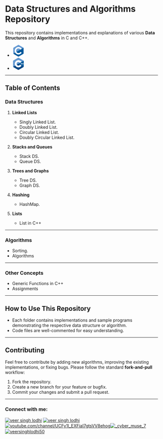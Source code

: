 # Data Structures and Algorithms Repository

This repository contains implementations and explanations of various **Data Structures** and **Algorithms** in C and C++.
<ul>
<li><a href="https://www.cprogramming.com/" target="_blank" rel="noreferrer"> <img src="https://raw.githubusercontent.com/devicons/devicon/master/icons/c/c-original.svg" alt="c" width="40" height="40"/> </a></li>
<li><a href="https://www.w3schools.com/cpp/" target="_blank" rel="noreferrer"> <img src="https://raw.githubusercontent.com/devicons/devicon/master/icons/cplusplus/cplusplus-original.svg" alt="cplusplus" width="40" height="40"/> </a></li>
</ul>

---

## Table of Contents

### **Data Structures**
1. **Linked Lists**
   - Singly Linked List.
   - Doubly Linked List.
   - Circular Linked List.
   - Doubly Circular Linked List.

2. **Stacks and Queues**
   - Stack DS.
   - Queue DS.

3. **Trees and Graphs**
   - Tree DS.
   - Graph DS.

4. **Hashing**
   - HashMap.

5. **Lists**
   - List in C++

---

### **Algorithms**
- Sorting.
- Algorithms

---

### **Other Concepts**
- Generic Functions in C++
- Assignments

---

## How to Use This Repository
- Each folder contains implementations and sample programs demonstrating the respective data structure or algorithm.
- Code files are well-commented for easy understanding.

---

## Contributing
Feel free to contribute by adding new algorithms, improving the existing implementations, or fixing bugs. Please follow the standard **fork-and-pull** workflow:

1. Fork the repository.
2. Create a new branch for your feature or bugfix.
3. Commit your changes and submit a pull request.


---
<h3 align="left">Connect with me:</h3>
<p align="left">
<a href="https://x.com/veerSin22816021?t=o3hZnstGiN8U_nOjQWEqhw&s=09" target="blank"><img align="center" src="https://raw.githubusercontent.com/rahuldkjain/github-profile-readme-generator/master/src/images/icons/Social/twitter.svg" alt="veer singh lodhi" height="30" width="40" /></a>
<a href="https://www.linkedin.com/in/veer-singh-lodhi-6786aa325?utm_source=share&utm_campaign=share_via&utm_content=profile&utm_medium=android_app" target="blank"><img align="center" src="https://raw.githubusercontent.com/rahuldkjain/github-profile-readme-generator/master/src/images/icons/Social/linked-in-alt.svg" alt="veer singh lodhi" height="30" width="40" /></a>
  <a href="https://youtube.com//channel//UCFy1I_EXFiaI7gtsVV8ehog" target="blank"><img align="center" src="https://raw.githubusercontent.com/rahuldkjain/github-profile-readme-generator/master/src/images/icons/Social/youtube.svg" alt="youtube.com/channel/UCFy1I_EXFiaI7gtsVV8ehog" height="30" width="40" /></a><a href="https://instagram.com/_cyber_muse_7" target="blank"><img align="center" src="https://raw.githubusercontent.com/rahuldkjain/github-profile-readme-generator/master/src/images/icons/Social/instagram.svg" alt="_cyber_muse_7" height="30" width="40" /></a><a href="https://www.leetcode.com/veersinghlodhi50" target="blank"><img align="center" src="https://raw.githubusercontent.com/rahuldkjain/github-profile-readme-generator/master/src/images/icons/Social/leet-code.svg" alt="veersinghlodhi50" height="40" width="40" /></a>
</p>

##
